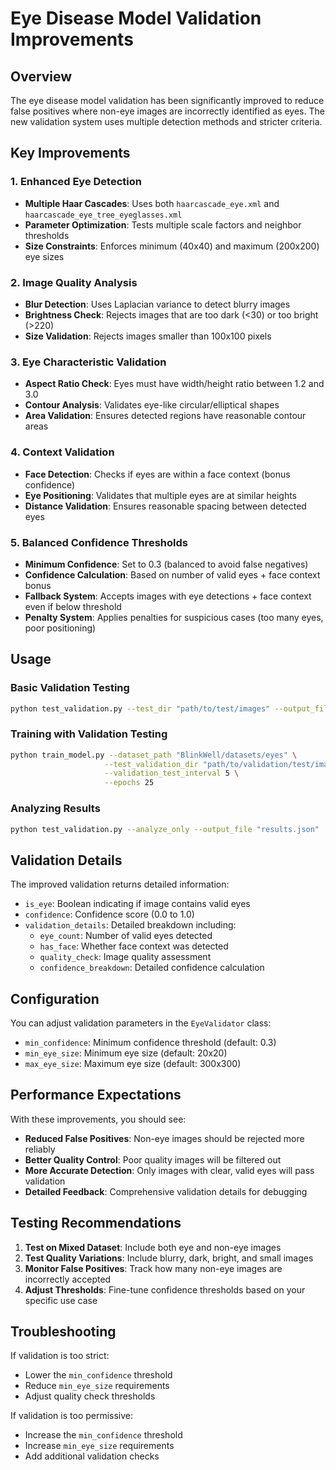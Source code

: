 # Eye Disease Model Validation Improvements

## Overview
The eye disease model validation has been significantly improved to reduce false positives where non-eye images are incorrectly identified as eyes. The new validation system uses multiple detection methods and stricter criteria.

## Key Improvements

### 1. Enhanced Eye Detection
- **Multiple Haar Cascades**: Uses both `haarcascade_eye.xml` and `haarcascade_eye_tree_eyeglasses.xml`
- **Parameter Optimization**: Tests multiple scale factors and neighbor thresholds
- **Size Constraints**: Enforces minimum (40x40) and maximum (200x200) eye sizes

### 2. Image Quality Analysis
- **Blur Detection**: Uses Laplacian variance to detect blurry images
- **Brightness Check**: Rejects images that are too dark (<30) or too bright (>220)
- **Size Validation**: Rejects images smaller than 100x100 pixels

### 3. Eye Characteristic Validation
- **Aspect Ratio Check**: Eyes must have width/height ratio between 1.2 and 3.0
- **Contour Analysis**: Validates eye-like circular/elliptical shapes
- **Area Validation**: Ensures detected regions have reasonable contour areas

### 4. Context Validation
- **Face Detection**: Checks if eyes are within a face context (bonus confidence)
- **Eye Positioning**: Validates that multiple eyes are at similar heights
- **Distance Validation**: Ensures reasonable spacing between detected eyes

### 5. Balanced Confidence Thresholds
- **Minimum Confidence**: Set to 0.3 (balanced to avoid false negatives)
- **Confidence Calculation**: Based on number of valid eyes + face context bonus
- **Fallback System**: Accepts images with eye detections + face context even if below threshold
- **Penalty System**: Applies penalties for suspicious cases (too many eyes, poor positioning)

## Usage

### Basic Validation Testing
```bash
python test_validation.py --test_dir "path/to/test/images" --output_file "results.json"
```

### Training with Validation Testing
```bash
python train_model.py --dataset_path "BlinkWell/datasets/eyes" \
                     --test_validation_dir "path/to/validation/test/images" \
                     --validation_test_interval 5 \
                     --epochs 25
```

### Analyzing Results
```bash
python test_validation.py --analyze_only --output_file "results.json"
```

## Validation Details

The improved validation returns detailed information:
- `is_eye`: Boolean indicating if image contains valid eyes
- `confidence`: Confidence score (0.0 to 1.0)
- `validation_details`: Detailed breakdown including:
  - `eye_count`: Number of valid eyes detected
  - `has_face`: Whether face context was detected
  - `quality_check`: Image quality assessment
  - `confidence_breakdown`: Detailed confidence calculation

## Configuration

You can adjust validation parameters in the `EyeValidator` class:
- `min_confidence`: Minimum confidence threshold (default: 0.3)
- `min_eye_size`: Minimum eye size (default: 20x20)
- `max_eye_size`: Maximum eye size (default: 300x300)

## Performance Expectations

With these improvements, you should see:
- **Reduced False Positives**: Non-eye images should be rejected more reliably
- **Better Quality Control**: Poor quality images will be filtered out
- **More Accurate Detection**: Only images with clear, valid eyes will pass validation
- **Detailed Feedback**: Comprehensive validation details for debugging

## Testing Recommendations

1. **Test on Mixed Dataset**: Include both eye and non-eye images
2. **Test Quality Variations**: Include blurry, dark, bright, and small images
3. **Monitor False Positives**: Track how many non-eye images are incorrectly accepted
4. **Adjust Thresholds**: Fine-tune confidence thresholds based on your specific use case

## Troubleshooting

If validation is too strict:
- Lower the `min_confidence` threshold
- Reduce `min_eye_size` requirements
- Adjust quality check thresholds

If validation is too permissive:
- Increase the `min_confidence` threshold
- Increase `min_eye_size` requirements
- Add additional validation checks